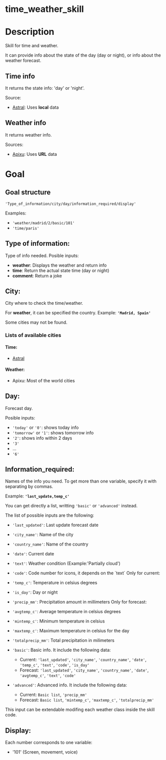 # time_weather_skill

# Description
Skill for time and weather.

It can provide info about the state of the day (day or night), or info about the weather forecast.

## Time info
It returns the state info: 'day' or 'night'.

Source:
+ [Astral](https://pypi.org/project/astral/): Uses **local** data

## Weather info
It returns weather info.

Sources:
+ [Apixu](https://www.apixu.com/): Uses **URL** data

# Goal
## Goal structure
`'Type_of_information/city/day/information_required/display'`

Examples:
+ `'weather/madrid/2/basic/101'`
+ `'time/paris'`

## Type of information:
Type of info needed.
Posible inputs:
+ **weather**: Displays the weather and return info
+ **time**: Return the actual state time (day or night)
+ **comment**: Return a joke

## City:
City where to check the time/weather.

For **weather**, it can be specified the country.
Example: **`'Madrid, Spain'`**

Some cities may not be found.
### Lists of available cities
#### Time:
+ [Astral](https://astral.readthedocs.io/en/stable/index.html#cities)
#### Weather:
+ Apixu: Most of the world cities

## Day:
Forecast day.

Posible inputs:
+ `'today'` or `'0'`: shows today info
+ `'tomorrow'` or `'1'`: shows tomorrow info
+ `'2'`: shows info within 2 days
+ `'3'`
+ ...
+ `'6'`


## Information_required:
Names of the info you need. To get more than one variable, specify it with separating by commas.

Example: **`'last_update,temp_c'`**

You can get directly a list, writting `'basic'` or `'advanced'` instead.

The list of possible inputs are the following:
+ `'last_updated'`: Last update forecast date
+ `'city_name'`: Name of the city
+ `'country_name'`: Name of the country
+ `'date'`: Current date
+ `'text'`: Weather condition (Example:'Partially cloud')
+ `'code'`: Code number for icons, it depends on the ´text´
Only for current:
+ `'temp_c'`: Temperature in celsius degrees
+ `'is_day'`: Day or night
+ `'precip_mm'`: Precipitation amount in millimeters
Only for forecast:
+ `'avgtemp_c'`: Average temperature in celsius degrees
+ `'mintemp_c'`: Minimum temperature in celsius
+ `'maxtemp_c'`: Maximum temperature in celsius for the day
+ `'totalprecip_mm'`: Total precipitation in milimeters

+ `'basic'`: Basic info. It include the following data:
  + Current: `'last_updated'`, `'city_name'`, `'country_name'`, `'date'`, `'temp_c'`, `'text'`, `'code'`, `'is_day'`
  + Forecast: `'last_updated'`, `'city_name'`, `'country_name'`, `'date'`, `'avgtemp_c'`, `'text'`, `'code'`
+ `'advanced'`: Advanced info. It include the following data:
  + Current: `Basic list`, `'precip_mm'`
  + Forecast: `Basic list`, `'mintemp_c'`, `'maxtemp_c'`, `'totalprecip_mm'`

This input can be extendable modifing each weather class inside the skill code.

## Display:
Each number corresponds to one variable:
+ '101' (Screen, movement, voice)
